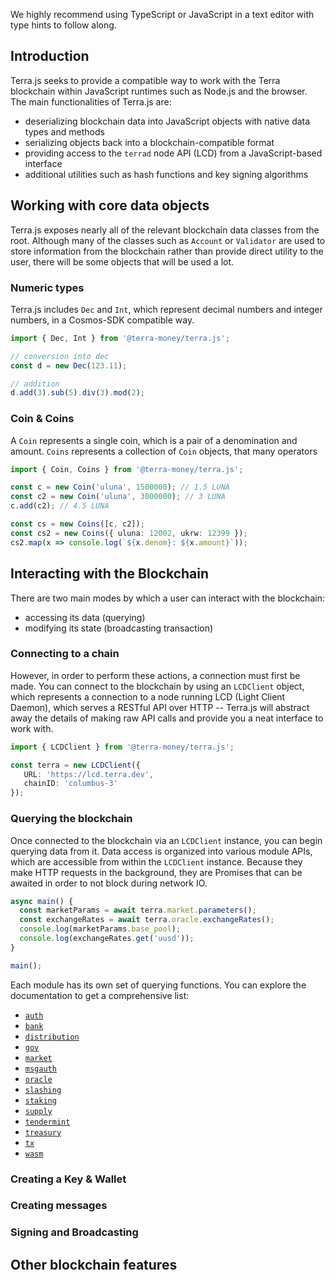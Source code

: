 We highly recommend using TypeScript or JavaScript in a text editor with type hints to follow along.

## Introduction

Terra.js seeks to provide a compatible way to work with the Terra blockchain within JavaScript runtimes such as Node.js and the browser. The main functionalities of Terra.js are:

- deserializing blockchain data into JavaScript objects with native data types and methods
- serializing objects back into a blockchain-compatible format
- providing access to the `terrad` node API (LCD) from a JavaScript-based interface
- additional utilities such as hash functions and key signing algorithms

## Working with core data objects

Terra.js exposes nearly all of the relevant blockchain data classes from the root. Although many of the classes such as `Account` or `Validator` are used to store information from the blockchain rather than provide direct utility to the user, there will be some objects that will be used a lot.

### Numeric types

Terra.js includes `Dec` and `Int`, which represent decimal numbers and integer numbers, in a Cosmos-SDK compatible way.

```ts
import { Dec, Int } from '@terra-money/terra.js';

// conversion into dec
const d = new Dec(123.11);

// addition
d.add(3).sub(5).div(3).mod(2);
```

### Coin & Coins

A `Coin` represents a single coin, which is a pair of a denomination and amount. `Coins` represents a collection of `Coin` objects, that many operators

```ts
import { Coin, Coins } from '@terra-money/terra.js';

const c = new Coin('uluna', 1500000); // 1.5 LUNA
const c2 = new Coin('uluna', 3000000); // 3 LUNA
c.add(c2); // 4.5 LUNA

const cs = new Coins([c, c2]);
const cs2 = new Coins({ uluna: 12002, ukrw: 12399 });
cs2.map(x => console.log(`${x.denom}: ${x.amount}`));
```

## Interacting with the Blockchain

There are two main modes by which a user can interact with the blockchain:

- accessing its data (querying)
- modifying its state (broadcasting transaction)

### Connecting to a chain

However, in order to perform these actions, a connection must first be made. You can connect to the blockchain by using an `LCDClient` object, which represents a connection to a node running LCD (Light Client Daemon), which serves a RESTful API over HTTP -- Terra.js will abstract away the details of making raw API calls and provide you a neat interface to work with.

```ts
import { LCDClient } from '@terra-money/terra.js';

const terra = new LCDClient({
   URL: 'https://lcd.terra.dev',
   chainID: 'columbus-3'
});
```

### Querying the blockchain

Once connected to the blockchain via an `LCDClient` instance, you can begin querying data from it. Data access is organized into various module APIs, which are accessible from within the `LCDClient` instance. Because they make HTTP requests in the background, they are Promises that can be awaited in order to not block during network IO.

```ts
async main() {
  const marketParams = await terra.market.parameters();
  const exchangeRates = await terra.oracle.exchangeRates();
  console.log(marketParams.base_pool);
  console.log(exchangeRates.get('uusd'));
}

main();
```

Each module has its own set of querying functions. You can explore the documentation to get a comprehensive list:

- [`auth`](https://terra-project.github.io/terra.js/classes/authapi.html)
- [`bank`](https://terra-project.github.io/terra.js/classes/bankapi.html)
- [`distribution`](https://terra-project.github.io/terra.js/classes/distributionapi.html)
- [`gov`](https://terra-project.github.io/terra.js/classes/distributionapi.html)
- [`market`](https://terra-project.github.io/terra.js/classes/marketapi.html)
- [`msgauth`](https://terra-project.github.io/terra.js/classes/msgauthapi.html)
- [`oracle`](https://terra-project.github.io/terra.js/classes/oracleapi.html)
- [`slashing`](https://terra-project.github.io/terra.js/classes/slashingapi.html)
- [`staking`](https://terra-project.github.io/terra.js/classes/stakingapi.html)
- [`supply`](https://terra-project.github.io/terra.js/classes/supplyapi.html)
- [`tendermint`](https://terra-project.github.io/terra.js/classes/tendermintapi.html)
- [`treasury`](https://terra-project.github.io/terra.js/classes/treasuryapi.html)
- [`tx`](https://terra-project.github.io/terra.js/classes/txapi.html)
- [`wasm`](https://terra-project.github.io/terra.js/classes/wasmapi.html)


### Creating a Key & Wallet

### Creating messages

### Signing and Broadcasting

## Other blockchain features